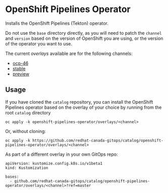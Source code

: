 # OpenShift Pipelines Operator

Installs the OpenShift Pipelines (Tekton) operator.

Do not use the `base` directory directly, as you will need to patch the `channel` and `version` based on the version of OpenShift you are using, or the version of the operator you want to use.

The current *overlays* available are for the following channels:
* [ocp-46](overlays/ocp-46)
* [stable](overlays/stable)
* [preview](overlays/preview)

## Usage

If you have cloned the `catalog` repository, you can install the OpenShift Pipelines operator based on the overlay of your choice by running from the root `catalog` directory

```
oc apply -k openshift-pipelines-operator/overlays/<channel>
```

Or, without cloning:

```
oc apply -k https://github.com/redhat-canada-gitops/catalog/openshift-pipelines-operator/overlays/<channel>
```

As part of a different overlay in your own GitOps repo:

```
apiVersion: kustomize.config.k8s.io/v1beta1
kind: Kustomization

bases:
  - github.com/redhat-canada-gitops/catalog/openshift-pipelines-operator/overlays/<channel>?ref=master
```
